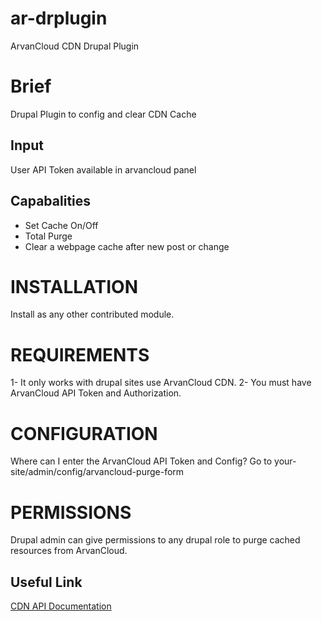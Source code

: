 # ar-drplugin
ArvanCloud CDN Drupal Plugin


# Brief
Drupal Plugin to config and clear CDN Cache

## Input
User API Token available in arvancloud panel

## Capabalities
* Set Cache On/Off
* Total Purge
* Clear a webpage cache after new post or change


# INSTALLATION
Install as any other contributed module.

# REQUIREMENTS
1- It only works with drupal sites use ArvanCloud CDN.
2- You must have ArvanCloud API Token and Authorization.

# CONFIGURATION
Where can I enter the ArvanCloud API Token and Config?
Go to your-site/admin/config/arvancloud-purge-form

# PERMISSIONS
Drupal admin can give permissions to any drupal role to purge cached resources
from ArvanCloud.





## Useful Link
[CDN API Documentation](https://www.arvancloud.com/docs/api/cdn/4.0)


